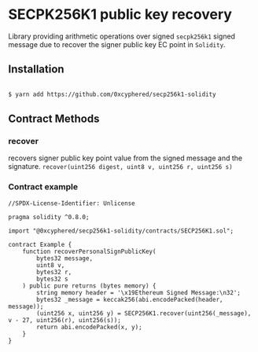 
# SECPK256K1 public key recovery
Library providing arithmetic operations over signed `secpk256k1` signed message due to recover the signer public key EC point in `Solidity`.
  

## Installation

  

```sh

$ yarn add https://github.com/0xcyphered/secp256k1-solidity

```


## Contract Methods

  
  
### recover
recovers signer public key point value from the signed message and the signature.
`recover(uint256 digest, uint8 v, uint256 r, uint256 s)`


### Contract example

```solidity
//SPDX-License-Identifier: Unlicense

pragma solidity ^0.8.0;

import "@0xcyphered/secp256k1-solidity/contracts/SECP256K1.sol";

contract Example {
    function recoverPersonalSignPublicKey(
        bytes32 message,
        uint8 v,
        bytes32 r,
        bytes32 s
    ) public pure returns (bytes memory) {
        string memory header = '\x19Ethereum Signed Message:\n32';
        bytes32 _message = keccak256(abi.encodePacked(header, message));
        (uint256 x, uint256 y) = SECP256K1.recover(uint256(_message), v - 27, uint256(r), uint256(s));
        return abi.encodePacked(x, y);
    }
}
```